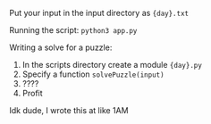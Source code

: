 Put your input in the input directory as `{day}.txt`

Running the script:
`python3 app.py`

Writing a solve for a puzzle:
1. In the scripts directory create a module `{day}.py`
2. Specify a function `solvePuzzle(input)`
4. ????
5. Profit

Idk dude, I wrote this at like 1AM